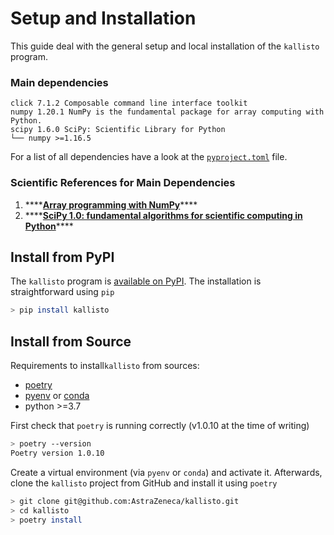 # Setup and Installation

This guide deal with the general setup and local installation of the `kallisto` program.

### Main dependencies

```markup
click 7.1.2 Composable command line interface toolkit
numpy 1.20.1 NumPy is the fundamental package for array computing with Python.
scipy 1.6.0 SciPy: Scientific Library for Python
└── numpy >=1.16.5
```

For a list of all dependencies have a look at the [`pyproject.toml`](https://github.com/AstraZeneca/kallisto/blob/master/pyproject.toml) file.

### Scientific References for Main Dependencies

1. \*\*\*\*[**Array programming with NumPy**](https://doi.org/10.1038/s41586-020-2649-2)\*\*\*\*
2. \*\*\*\*[**SciPy 1.0: fundamental algorithms for scientific computing in Python**](https://doi.org/10.1038/s41592-019-0686-2)\*\*\*\*

## Install from PyPI

The `kallisto` program is [available on PyPI](https://pypi.org/project/kallisto/). The installation is straightforward using `pip`

```bash
> pip install kallisto
```

## Install from Source

Requirements to install`kallisto` from sources:

* [poetry](https://python-poetry.org/docs/#installation)
* [pyenv](https://github.com/pyenv/pyenv#installation) or [conda](https://docs.conda.io/projects/conda/en/latest/user-guide/install/index.html)
* python &gt;=3.7

First check that `poetry` is running correctly \(v1.0.10 at the time of writing\)

```bash
> poetry --version
Poetry version 1.0.10
```

Create a virtual environment \(via `pyenv` or `conda`\) and activate it. Afterwards, clone the `kallisto` project from GitHub and install it using `poetry`

```bash
> git clone git@github.com:AstraZeneca/kallisto.git
> cd kallisto
> poetry install
```



